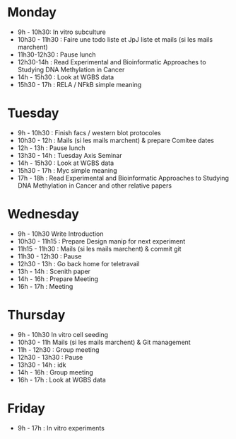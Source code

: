 # Monday

* 9h - 10h30: In vitro subculture
* 10h30 - 11h30 : Faire une todo liste et JpJ liste et mails (si les mails marchent)
* 11h30-12h30 : Pause lunch
* 12h30-14h : Read Experimental and Bioinformatic Approaches to Studying DNA Methylation in Cancer
* 14h - 15h30 : Look at WGBS data
* 15h30 - 17h : RELA / NFkB simple meaning

# Tuesday

* 9h - 10h30 : Finish facs / western blot protocoles
* 10h30 - 12h : Mails (si les mails marchent) & prepare Comitee dates
* 12h - 13h : Pause lunch
* 13h30 - 14h : Tuesday Axis Seminar
* 14h - 15h30 : Look at WGBS data
* 15h30 - 17h : Myc simple meaning
* 17h - 18h : Read Experimental and Bioinformatic Approaches to Studying DNA Methylation in Cancer and other relative papers

# Wednesday

* 9h - 10h30 Write Introduction
* 10h30 - 11h15 : Prepare Design manip for next experiment
* 11h15 - 11h30 : Mails (si les mails marchent) & commit git
* 11h30 - 12h30 : Pause
* 12h30 - 13h : Go back home for teletravail
* 13h - 14h : Scenith paper
* 14h - 16h : Prepare Meeting
* 16h - 17h : Meeting

# Thursday

* 9h - 10h30 In vitro cell seeding
* 10h30 - 11h Mails (si les mails marchent) & Git management
* 11h - 12h30 : Group meeting
* 12h30 - 13h30 : Pause
* 13h30 - 14h : idk
* 14h - 16h : Group meeting
* 16h - 17h : Look at WGBS data

# Friday

* 9h - 17h : In vitro experiments
